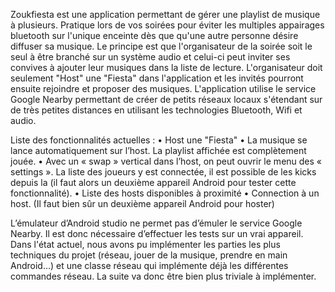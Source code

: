 Zoukfiesta est une application permettant de gérer une playlist de musique à plusieurs. Pratique lors de vos soirées pour éviter les multiples appairages bluetooth sur l'unique enceinte dès que qu'une autre personne désire diffuser sa musique.
Le principe est que l'organisateur de la soirée soit le seul à être branché sur un système audio et celui-ci peut inviter ses convives à ajouter leur musiques dans la liste de lecture. L'organisateur doit seulement "Host" une "Fiesta" dans l'application et les invités pourront ensuite rejoindre et proposer des musiques.
L'application utilise le service Google Nearby permettant de créer de petits réseaux locaux s'étendant sur de très petites distances en utilisant les technologies Bluetooth, Wifi et audio.

Liste des fonctionnalités actuelles :
•    Host une "Fiesta"
•    La musique se lance automatiquement sur l’host. La playlist affichée est complètement jouée.
•    Avec un « swap » vertical dans l’host, on peut ouvrir le menu des « settings ». La liste des joueurs y est connectée, il est possible de les kicks depuis la (il faut alors un deuxième appareil Android pour tester cette fonctionnalité).
•    Liste des hosts disponibles à proximité
•    Connection à un host. (Il faut bien sûr un deuxième appareil Android pour hoster)

L’émulateur d’Android studio ne permet pas d’émuler le service Google Nearby. Il est donc nécessaire d’effectuer les tests sur un vrai appareil.
Dans l'état actuel, nous avons pu implémenter les parties les plus techniques du projet (réseau, jouer de la musique, prendre en main Android…) et une classe réseau qui implémente déjà les différentes commandes réseau. La suite va donc être bien plus triviale à implémenter.